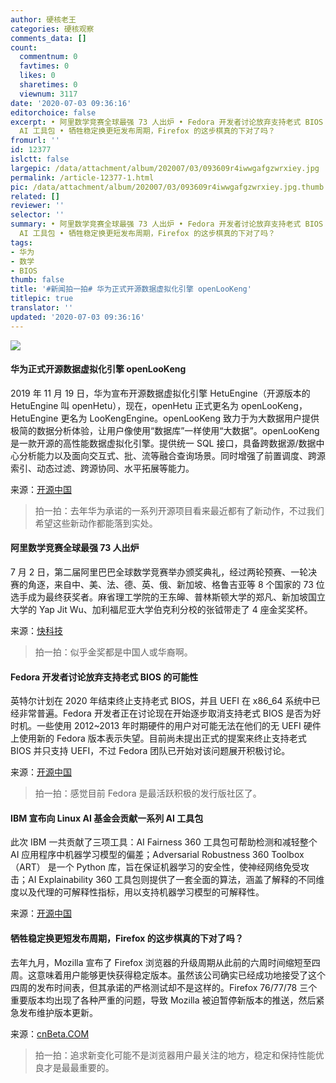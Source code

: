 ```yaml
---
author: 硬核老王
categories: 硬核观察
comments_data: []
count:
  commentnum: 0
  favtimes: 0
  likes: 0
  sharetimes: 0
  viewnum: 3117
date: '2020-07-03 09:36:16'
editorchoice: false
excerpt: • 阿里数学竞赛全球最强 73 人出炉 • Fedora 开发者讨论放弃支持老式 BIOS 的可能性 • IBM 宣布向 Linux AI 基金会贡献一系列
  AI 工具包 • 牺牲稳定换更短发布周期，Firefox 的这步棋真的下对了吗？
fromurl: ''
id: 12377
islctt: false
largepic: /data/attachment/album/202007/03/093609r4iwwgafgzwrxiey.jpg
permalink: /article-12377-1.html
pic: /data/attachment/album/202007/03/093609r4iwwgafgzwrxiey.jpg.thumb.jpg
related: []
reviewer: ''
selector: ''
summary: • 阿里数学竞赛全球最强 73 人出炉 • Fedora 开发者讨论放弃支持老式 BIOS 的可能性 • IBM 宣布向 Linux AI 基金会贡献一系列
  AI 工具包 • 牺牲稳定换更短发布周期，Firefox 的这步棋真的下对了吗？
tags:
- 华为
- 数学
- BIOS
thumb: false
title: '#新闻拍一拍# 华为正式开源数据虚拟化引擎 openLooKeng'
titlepic: true
translator: ''
updated: '2020-07-03 09:36:16'
---
```


![](/data/attachment/album/202007/03/093609r4iwwgafgzwrxiey.jpg)


#### 华为正式开源数据虚拟化引擎 openLooKeng


2019 年 11 月 19 日，华为宣布开源数据虚拟化引擎 HetuEngine（开源版本的 HetuEngine 叫 openHetu），现在，openHetu 正式更名为 openLooKeng，HetuEngine 更名为 LooKengEngine。openLooKeng 致力于为大数据用户提供极简的数据分析体验，让用户像使用“数据库”一样使用“大数据”。openLooKeng 是一款开源的高性能数据虚拟化引擎。提供统一 SQL 接口，具备跨数据源/数据中心分析能力以及面向交互式、批、流等融合查询场景。同时增强了前置调度、跨源索引、动态过滤、跨源协同、水平拓展等能力。


来源：[开源中国](https://www.oschina.net/news/116889/huawei-opensources-openlookeng)



> 
> 拍一拍：去年华为承诺的一系列开源项目看来最近都有了新动作，不过我们希望这些新动作都能落到实处。
> 
> 
> 


#### 阿里数学竞赛全球最强 73 人出炉


7 月 2 日，第二届阿里巴巴全球数学竞赛举办颁奖典礼，经过两轮预赛、一轮决赛的角逐，来自中、美、法、德、英、俄、新加坡、格鲁吉亚等 8 个国家的 73 位选手成为最终获奖者。麻省理工学院的王东皞、普林斯顿大学的郑凡、新加坡国立大学的 Yap Jit Wu、加利福尼亚大学伯克利分校的张钺带走了 4 座金奖奖杯。


来源：[快科技](https://www.cnbeta.com/articles/tech/998277.htm)



> 
> 拍一拍：似乎金奖都是中国人或华裔啊。
> 
> 
> 


#### Fedora 开发者讨论放弃支持老式 BIOS 的可能性


英特尔计划在 2020 年结束终止支持老式 BIOS，并且 UEFI 在 x86\_64 系统中已经非常普遍。Fedora 开发者正在讨论现在开始逐步取消支持老式 BIOS 是否为好时机。一些使用 2012~2013 年时期硬件的用户对可能无法在他们的无 UEFI 硬件上使用新的 Fedora 版本表示失望。目前尚未提出正式的提案来终止支持老式 BIOS 并只支持 UEFI，不过 Fedora 团队已开始对该问题展开积极讨论。


来源：[开源中国](https://www.oschina.net/news/116887/fedora-discuss-legacy-bios-drop?tdsourcetag=s_pctim_aiomsg)



> 
> 拍一拍：感觉目前 Fedora 是最活跃积极的发行版社区了。
> 
> 
> 


#### IBM 宣布向 Linux AI 基金会贡献一系列 AI 工具包


此次 IBM 一共贡献了三项工具：AI Fairness 360 工具包可帮助检测和减轻整个 AI 应用程序中机器学习模型的偏差；Adversarial Robustness 360 Toolbox（ART） 是一个 Python 库，旨在保证机器学习的安全性，使神经网络免受攻击；AI Explainability 360 工具包则提供了一套全面的算法，涵盖了解释的不同维度以及代理的可解释性指标，用以支持机器学习模型的可解释性。


来源：[开源中国](https://www.oschina.net/news/116865/ibm-donates-trusted-ai-projects-to-lfai)


#### 牺牲稳定换更短发布周期，Firefox 的这步棋真的下对了吗？


去年九月，Mozilla 宣布了 Firefox 浏览器的升级周期从此前的六周时间缩短至四周。这意味着用户能够更快获得稳定版本。虽然该公司确实已经成功地接受了这个四周的发布时间表，但其承诺的严格测试却不是这样的。Firefox 76/77/78 三个重要版本均出现了各种严重的问题，导致 Mozilla 被迫暂停新版本的推送，然后紧急发布维护版本更新。


来源：[cnBeta.COM](https://www.cnbeta.com/articles/tech/998303.htm)



> 
> 拍一拍：追求新变化可能不是浏览器用户最关注的地方，稳定和保持性能优良才是最最重要的。
> 
> 
>
